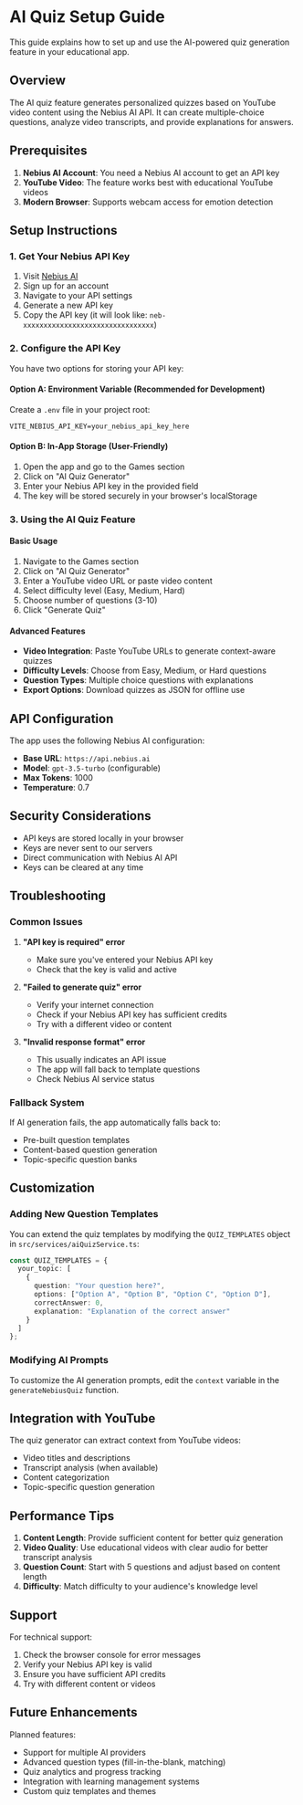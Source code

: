 # AI Quiz Setup Guide

This guide explains how to set up and use the AI-powered quiz generation feature in your educational app.

## Overview

The AI quiz feature generates personalized quizzes based on YouTube video content using the Nebius AI API. It can create multiple-choice questions, analyze video transcripts, and provide explanations for answers.

## Prerequisites

1. **Nebius AI Account**: You need a Nebius AI account to get an API key
2. **YouTube Video**: The feature works best with educational YouTube videos
3. **Modern Browser**: Supports webcam access for emotion detection

## Setup Instructions

### 1. Get Your Nebius API Key

1. Visit [Nebius AI](https://nebius.ai)
2. Sign up for an account
3. Navigate to your API settings
4. Generate a new API key
5. Copy the API key (it will look like: `neb-xxxxxxxxxxxxxxxxxxxxxxxxxxxxxxxx`)

### 2. Configure the API Key

You have two options for storing your API key:

#### Option A: Environment Variable (Recommended for Development)
Create a `.env` file in your project root:
```env
VITE_NEBIUS_API_KEY=your_nebius_api_key_here
```

#### Option B: In-App Storage (User-Friendly)
1. Open the app and go to the Games section
2. Click on "AI Quiz Generator"
3. Enter your Nebius API key in the provided field
4. The key will be stored securely in your browser's localStorage

### 3. Using the AI Quiz Feature

#### Basic Usage
1. Navigate to the Games section
2. Click on "AI Quiz Generator"
3. Enter a YouTube video URL or paste video content
4. Select difficulty level (Easy, Medium, Hard)
5. Choose number of questions (3-10)
6. Click "Generate Quiz"

#### Advanced Features
- **Video Integration**: Paste YouTube URLs to generate context-aware quizzes
- **Difficulty Levels**: Choose from Easy, Medium, or Hard questions
- **Question Types**: Multiple choice questions with explanations
- **Export Options**: Download quizzes as JSON for offline use

## API Configuration

The app uses the following Nebius AI configuration:
- **Base URL**: `https://api.nebius.ai`
- **Model**: `gpt-3.5-turbo` (configurable)
- **Max Tokens**: 1000
- **Temperature**: 0.7

## Security Considerations

- API keys are stored locally in your browser
- Keys are never sent to our servers
- Direct communication with Nebius AI API
- Keys can be cleared at any time

## Troubleshooting

### Common Issues

1. **"API key is required" error**
   - Make sure you've entered your Nebius API key
   - Check that the key is valid and active

2. **"Failed to generate quiz" error**
   - Verify your internet connection
   - Check if your Nebius API key has sufficient credits
   - Try with a different video or content

3. **"Invalid response format" error**
   - This usually indicates an API issue
   - The app will fall back to template questions
   - Check Nebius AI service status

### Fallback System

If AI generation fails, the app automatically falls back to:
- Pre-built question templates
- Content-based question generation
- Topic-specific question banks

## Customization

### Adding New Question Templates

You can extend the quiz templates by modifying the `QUIZ_TEMPLATES` object in `src/services/aiQuizService.ts`:

```typescript
const QUIZ_TEMPLATES = {
  your_topic: [
    {
      question: "Your question here?",
      options: ["Option A", "Option B", "Option C", "Option D"],
      correctAnswer: 0,
      explanation: "Explanation of the correct answer"
    }
  ]
};
```

### Modifying AI Prompts

To customize the AI generation prompts, edit the `context` variable in the `generateNebiusQuiz` function.

## Integration with YouTube

The quiz generator can extract context from YouTube videos:
- Video titles and descriptions
- Transcript analysis (when available)
- Content categorization
- Topic-specific question generation

## Performance Tips

1. **Content Length**: Provide sufficient content for better quiz generation
2. **Video Quality**: Use educational videos with clear audio for better transcript analysis
3. **Question Count**: Start with 5 questions and adjust based on content length
4. **Difficulty**: Match difficulty to your audience's knowledge level

## Support

For technical support:
1. Check the browser console for error messages
2. Verify your Nebius API key is valid
3. Ensure you have sufficient API credits
4. Try with different content or videos

## Future Enhancements

Planned features:
- Support for multiple AI providers
- Advanced question types (fill-in-the-blank, matching)
- Quiz analytics and progress tracking
- Integration with learning management systems
- Custom quiz templates and themes 